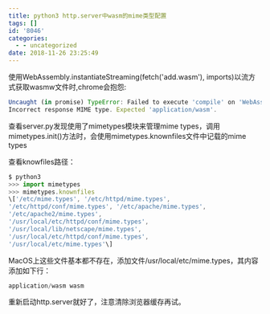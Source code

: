 ```yaml
---
title: python3 http.server中wasm的mime类型配置
tags: []
id: '8046'
categories:
  - - uncategorized
date: 2018-11-26 23:25:49
---
```



<!-- more -->
使用WebAssembly.instantiateStreaming(fetch('add.wasm'), imports)以流方式获取wasmw文件时,chrome会抱怨:

```js
Uncaught (in promise) TypeError: Failed to execute 'compile' on 'WebAssembly': 
Incorrect response MIME type. Expected 'application/wasm'.
```

查看server.py发现使用了mimetypes模块来管理mime types，调用mimetypes.init()方法时，会使用mimetypes.knownfiles文件中记载的mime types

查看knowfiles路径：
```js
$ python3
>>> import mimetypes
>>> mimetypes.knownfiles
\['/etc/mime.types', '/etc/httpd/mime.types', 
'/etc/httpd/conf/mime.types', '/etc/apache/mime.types', 
'/etc/apache2/mime.types', 
'/usr/local/etc/httpd/conf/mime.types', 
'/usr/local/lib/netscape/mime.types', 
'/usr/local/etc/httpd/conf/mime.types', 
'/usr/local/etc/mime.types'\]
```

MacOS上这些文件基本都不存在，添加文件/usr/local/etc/mime.types，其内容添加如下行：
```js
application/wasm wasm
```

重新启动http.server就好了，注意清除浏览器缓存再试。